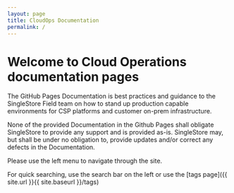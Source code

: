 ```yaml
---
layout: page
title: CloudOps Documentation
permalink: /
---
```


# Welcome to Cloud Operations documentation pages

The GitHub Pages Documentation is best practices and guidance to the SingleStore Field team on how to stand up production capable environments for CSP platforms and customer on-prem infrastructure.


None of the provided Documentation in the Github Pages shall obligate SingleStore to provide any support and is provided as-is. SingleStore may, but shall be under no obligation to, provide updates and/or correct any defects in the Documentation.


Please use the left menu to navigate through the site.

For quick searching, use the search bar on the left or use the [tags page]({{ site.url }}{{ site.baseurl }}/tags)

<!--[Open an issue]({{ site.repo }}/issues) a-->
